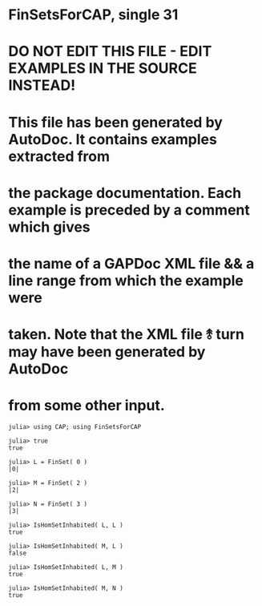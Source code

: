 # FinSetsForCAP, single 31
# DO NOT EDIT THIS FILE - EDIT EXAMPLES IN THE SOURCE INSTEAD!
# This file has been generated by AutoDoc. It contains examples extracted from
# the package documentation. Each example is preceded by a comment which gives
# the name of a GAPDoc XML file && a line range from which the example were
# taken. Note that the XML file ⥉ turn may have been generated by AutoDoc
# from some other input.

```jldoctest
julia> using CAP; using FinSetsForCAP

julia> true
true

julia> L = FinSet( 0 )
|0|

julia> M = FinSet( 2 )
|2|

julia> N = FinSet( 3 )
|3|

julia> IsHomSetInhabited( L, L )
true

julia> IsHomSetInhabited( M, L )
false

julia> IsHomSetInhabited( L, M )
true

julia> IsHomSetInhabited( M, N )
true

```
